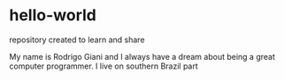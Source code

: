 # hello-world
repository created to learn and share

My name is Rodrigo Giani and I always have a dream about being a great computer programmer. I live on southern Brazil part
